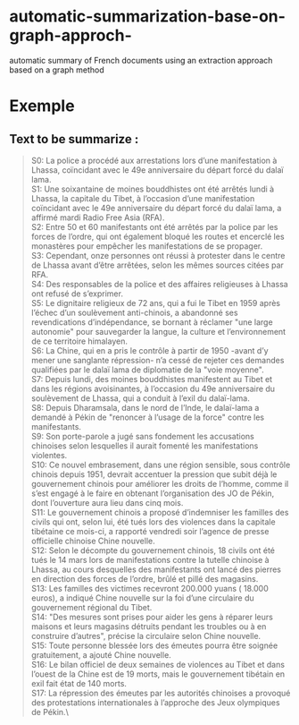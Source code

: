 # automatic-summarization-base-on-graph-approch-
automatic summary of French documents using an extraction approach based on a graph method
# Exemple
## Text to be summarize :
>S0: La police a procédé aux arrestations lors d’une manifestation à Lhassa, coïncidant avec le 49e anniversaire du départ        forcé du dalaï lama.\
S1: Une soixantaine de moines bouddhistes ont été arrêtés lundi à Lhassa, la capitale du Tibet, à l’occasion d’une                manifestation coïncidant avec le 49e anniversaire du départ forcé du dalaï lama, a affirmé mardi Radio Free Asia (RFA).\
S2: Entre 50 et 60 manifestants ont été arrêtés par la police par les forces de l’ordre, qui ont également bloqué les routes et encerclé les monastères pour empêcher les manifestations de se propager.\
S3: Cependant, onze personnes ont réussi à protester dans le centre de Lhassa avant d’être arrêtées, selon les mêmes sources citées par RFA.\
S4: Des responsables de la police et des affaires religieuses à Lhassa ont refusé de s’exprimer.\
S5: Le dignitaire religieux de 72 ans, qui a fui le Tibet en 1959 après l’échec d’un soulèvement anti-chinois, a abandonné ses revendications d’indépendance, se bornant à réclamer "une large autonomie" pour sauvegarder la langue, la culture et l’environnement de ce territoire himalayen.\
S6: La Chine, qui en a pris le contrôle à partir de 1950 -avant d’y mener une sanglante répression- n’a cessé de rejeter ces demandes qualifiées par le dalaï lama de diplomatie de la "voie moyenne".\
S7: Depuis lundi, des moines bouddhistes manifestent au Tibet et dans les régions avoisinantes, à l’occasion du 49e anniversaire du soulèvement de Lhassa, qui a conduit à l’exil du dalaï-lama.\
S8:  Depuis Dharamsala, dans le nord de l’Inde, le dalaï-lama a demandé à Pékin de "renoncer à l’usage de la force" contre        les manifestants.\
S9: Son porte-parole a jugé sans fondement les accusations chinoises selon lesquelles il aurait fomenté les manifestations violentes.\
S10: Ce nouvel embrasement, dans une région sensible, sous contrôle chinois depuis 1951, devrait accentuer la pression que subit déjà le gouvernement chinois pour améliorer les droits de l’homme, comme il s’est engagé à le faire en obtenant l’organisation des JO de Pékin, dont l’ouverture aura lieu dans cinq mois.\
S11: Le gouvernement chinois a proposé d’indemniser les familles des civils qui ont, selon lui, été tués lors des violences dans la capitale tibétaine ce mois-ci, a rapporté vendredi soir l’agence de presse officielle chinoise Chine nouvelle.\
S12: Selon le décompte du gouvernement chinois, 18 civils ont été tués le 14 mars lors de manifestations contre la tutelle chinoise à Lhassa, au cours desquelles des manifestants ont lancé des pierres en direction des forces de l’ordre, brûlé et pillé des magasins.\
S13: Les familles des victimes recevront 200.000 yuans ( 18.000 euros), a indiqué Chine nouvelle sur la foi d’une circulaire      du gouvernement régional du Tibet.\
S14: "Des mesures sont prises pour aider les gens à réparer leurs maisons et leurs magasins détruits pendant les troubles ou       à en construire d’autres", précise la circulaire selon Chine nouvelle.\
S15: Toute personne blessée lors des émeutes pourra être soignée gratuitement, a ajouté Chine nouvelle.\
S16: Le bilan officiel de deux semaines de violences au Tibet et dans l’ouest de la Chine est de 19 morts, mais le                gouvernement tibétain en exil fait état de 140 morts.\
S17: La répression des émeutes par les autorités chinoises a provoqué des protestations internationales à l’approche des Jeux olympiques de Pékin.\
